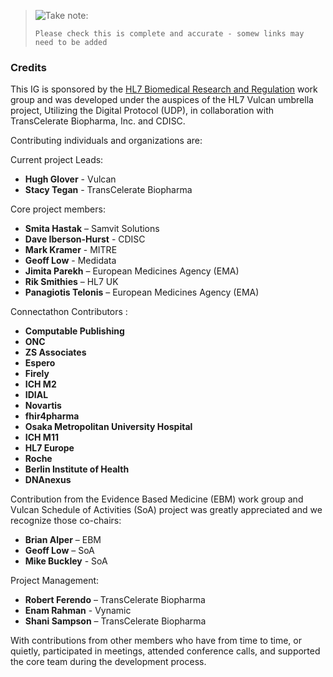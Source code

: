  <blockquote>
 <p><img src="icon-warning.png" alt="Take note:" /></p>
 <p>
 <code>Please check this is complete and accurate - somew links may need to be added</code>
 </p>
 </blockquote>

### Credits

This IG is sponsored by the [HL7 Biomedical Research and Regulation](https://www.hl7.org/Special/committees/rcrim/index.cfm) work group and was developed under the auspices of the HL7 Vulcan umbrella project, Utilizing the Digital Protocol (UDP), in collaboration with TransCelerate Biopharma, Inc. and CDISC.

 

Contributing individuals and organizations are:

Current project Leads:

- **Hugh Glover** - Vulcan
- **Stacy Tegan** - TransCelerate  Biopharma

Core project members:

- **Smita Hastak** – Samvit Solutions
- **Dave Iberson-Hurst** - CDISC
- **Mark Kramer** - MITRE
- **Geoff Low** - Medidata
- **Jimita Parekh** – European Medicines  Agency (EMA)
- **Rik Smithies** – HL7 UK
- **Panagiotis Telonis** – European Medicines  Agency (EMA)

Connectathon Contributors :

- **Computable Publishing**
- **ONC**
- **ZS Associates**
- **Espero**
- **Firely**
- **ICH M2**
- **IDIAL**
- **Novartis**
- **fhir4pharma**
- **Osaka Metropolitan  University Hospital**
- **ICH M11**
- **HL7 Europe**
- **Roche**
- **Berlin Institute of  Health**
- **DNAnexus**

Contribution from the Evidence Based Medicine (EBM) work group and Vulcan Schedule of Activities (SoA) project was greatly appreciated and we recognize those co-chairs:

- **Brian Alper** – EBM
- **Geoff Low** – SoA
- **Mike Buckley** - SoA

Project Management:

- **Robert Ferendo** – TransCelerate  Biopharma
- **Enam Rahman** - Vynamic
- **Shani Sampson** – TransCelerate  Biopharma

 

With contributions from other members who have from time to time, or quietly, participated in meetings, attended conference calls, and supported the core team during the development process.

